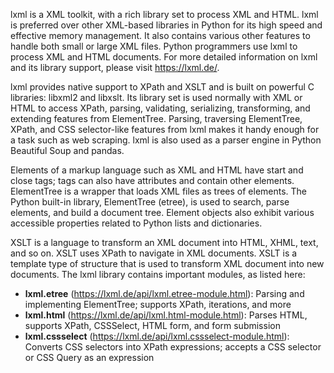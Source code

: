 lxml is a XML toolkit, with a rich library set to process XML and HTML. lxml is preferred over other XML-based libraries in Python for its high speed and effective memory management. It also contains various other features to handle both small or large XML files. Python programmers use lxml to process XML and HTML documents. For more detailed information on lxml and its library support, please visit https://lxml.de/.

lxml provides native support to XPath and XSLT and is built on powerful C libraries: libxml2 and libxslt. Its library set is used normally with XML or HTML to access XPath, parsing, validating, serializing, transforming, and extending features from ElementTree. Parsing, traversing ElementTree, XPath, and CSS selector-like features from lxml makes it handy enough for a task such as web scraping. lxml is also used as a parser engine in Python Beautiful Soup and pandas.

Elements of a markup language such as XML and HTML have start and close tags; tags can also have attributes and contain other elements. ElementTree is a wrapper that loads XML files as trees of elements. The Python built-in library, ElementTree (etree), is used to search, parse elements, and build a document tree. Element objects also exhibit various accessible properties related to Python lists and dictionaries.

XSLT is a language to transform an XML document into HTML, XHML, text, and so on. XSLT uses XPath to navigate in XML documents. XSLT is a template type of structure that is used to transform XML document into new documents.
The lxml library contains important modules, as listed here:

- **lxml.etree** (https://lxml.de/api/lxml.etree-module.html): Parsing and implementing ElementTree; supports XPath, iterations, and more
- **lxml.html** (https://lxml.de/api/lxml.html-module.html): Parses HTML, supports XPath, CSSSelect, HTML form, and form submission
- **lxml.cssselect** (https://lxml.de/api/lxml.cssselect-module.html): Converts CSS selectors into XPath expressions; accepts a CSS selector or CSS Query as an expression
